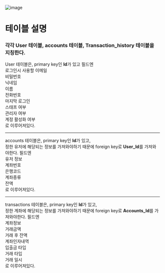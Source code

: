 ![image](https://github.com/user-attachments/assets/5294f65f-8443-4644-a7ba-17cc98ab5a35)




<h1>테이블 설명</h1>
<h3>
  각각 User 테이블, accounts 테이블, Transaction_history 테이블을 지칭한다.</h3>
  
  
  User 테이블은, primary key인 <strong>Id</strong>가 있고 필드엔<br> 
  로그인시 사용할 이메일<br>
  비밀번호<br>
  닉네임<br>
  이름<br>
  전화번호<br>
  마지막 로그인<br>
  스태프 여부<br>
  관리자 여부<br>
  계정 활성화 여부<br>
  로 이루어져있다.
  <hr>

  accounts 테이블은, primary key인 <strong>Id</strong>가 있고,<br>
  정한 유저에 해당되는 정보를 가져와야하기 때문에 foreign key로 <strong>User_Id</strong>를 가져와야한다. 필드엔<br> 
  유저 정보<br>
  계좌번호<br>
  은행코드<br>
  계좌종류<br>
  잔액<br>
  로 이루어져있다.
  <hr>

  transactions 테이블은, primary key인 <strong>Id</strong>가 있고,<br>
  정한 계좌에 해당되는 정보를 가져와야하기 때문에 foreign key로 <strong>Accounts_Id</strong>를 가져와야한다. 필드엔<br> 
  계좌정보<br>
  거래금액<br>
  거래 후 잔액<br>
  계좌인자내역<br>
  입출금 타입<br>
  거래 타입<br>
  거래 일시<br>
  로 이루어져있다.

  
